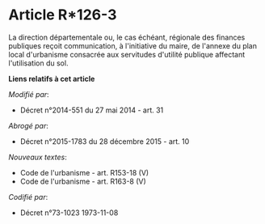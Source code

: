 # Article R*126-3

La   direction départementale ou, le cas échéant, régionale des finances publiques reçoit communication, à l'initiative du
maire, de l'annexe du plan local d'urbanisme consacrée aux servitudes d'utilité publique affectant l'utilisation du sol.

**Liens relatifs à cet article**

_Modifié par_:

  - Décret n°2014-551 du 27 mai 2014 - art. 31

_Abrogé par_:

  - Décret n°2015-1783 du 28 décembre 2015 - art. 10

_Nouveaux textes_:

  - Code de l'urbanisme - art. R153-18 (V)
  - Code de l'urbanisme - art. R163-8 (V)

_Codifié par_:

  - Décret n°73-1023 1973-11-08
